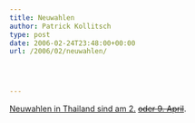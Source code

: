 ```yaml
---
title: Neuwahlen
author: Patrick Kollitsch
type: post
date: 2006-02-24T23:48:00+00:00
url: /2006/02/neuwahlen/




---
```

[Neuwahlen in Thailand sind am 2.][1]  [<del>oder 9. April</del>][2].

 [1]: http://www.tmcnet.com/usubmit/2006/02/24/1404946.htm
 [2]: http://english.people.com.cn/200602/25/eng20060225_245736.html